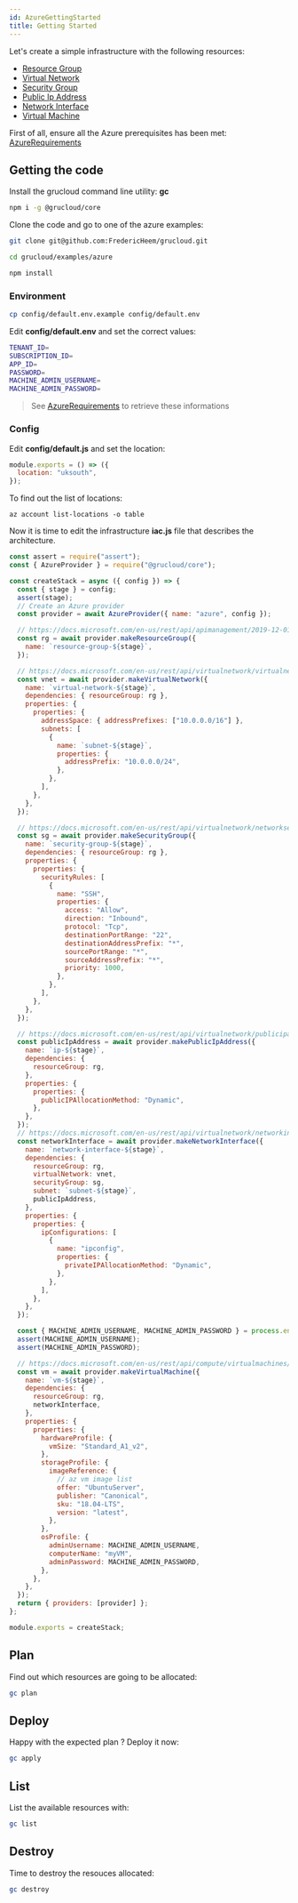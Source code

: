 ```yaml
---
id: AzureGettingStarted
title: Getting Started
---
```


Let's create a simple infrastructure with the following resources:

- [Resource Group](./resources/ResourceGroup)
- [Virtual Network](./resources/VirtualNetwork)
- [Security Group](./resources/SecurityGroup)
- [Public Ip Address](./resources/PublicIpAddress)
- [Network Interface](./resources/NetworkInterface)
- [Virtual Machine](./resources/VirtualMachine)

First of all, ensure all the Azure prerequisites has been met: [AzureRequirements](./AzureRequirements.md)

## Getting the code

Install the grucloud command line utility: **gc**

```bash
npm i -g @grucloud/core
```

Clone the code and go to one of the azure examples:

```bash
git clone git@github.com:FredericHeem/grucloud.git
```

```bash
cd grucloud/examples/azure
```

```bash
npm install
```

### Environment

```sh
cp config/default.env.example config/default.env
```

Edit **config/default.env** and set the correct values:

```sh
TENANT_ID=
SUBSCRIPTION_ID=
APP_ID=
PASSWORD=
MACHINE_ADMIN_USERNAME=
MACHINE_ADMIN_PASSWORD=
```

> See [AzureRequirements](./AzureRequirements.md) to retrieve these informations

### Config

Edit **config/default.js** and set the location:

```js
module.exports = () => ({
  location: "uksouth",
});
```

To find out the list of locations:

```
az account list-locations -o table
```

Now it is time to edit the infrastructure **iac.js** file that describes the architecture.

```js
const assert = require("assert");
const { AzureProvider } = require("@grucloud/core");

const createStack = async ({ config }) => {
  const { stage } = config;
  assert(stage);
  // Create an Azure provider
  const provider = await AzureProvider({ name: "azure", config });

  // https://docs.microsoft.com/en-us/rest/api/apimanagement/2019-12-01/apimanagementservice/createorupdate
  const rg = await provider.makeResourceGroup({
    name: `resource-group-${stage}`,
  });

  // https://docs.microsoft.com/en-us/rest/api/virtualnetwork/virtualnetworks/createorupdate#request-body
  const vnet = await provider.makeVirtualNetwork({
    name: `virtual-network-${stage}`,
    dependencies: { resourceGroup: rg },
    properties: {
      properties: {
        addressSpace: { addressPrefixes: ["10.0.0.0/16"] },
        subnets: [
          {
            name: `subnet-${stage}`,
            properties: {
              addressPrefix: "10.0.0.0/24",
            },
          },
        ],
      },
    },
  });

  // https://docs.microsoft.com/en-us/rest/api/virtualnetwork/networksecuritygroups/createorupdate#request-body
  const sg = await provider.makeSecurityGroup({
    name: `security-group-${stage}`,
    dependencies: { resourceGroup: rg },
    properties: {
      properties: {
        securityRules: [
          {
            name: "SSH",
            properties: {
              access: "Allow",
              direction: "Inbound",
              protocol: "Tcp",
              destinationPortRange: "22",
              destinationAddressPrefix: "*",
              sourcePortRange: "*",
              sourceAddressPrefix: "*",
              priority: 1000,
            },
          },
        ],
      },
    },
  });

  // https://docs.microsoft.com/en-us/rest/api/virtualnetwork/publicipaddresses/createorupdate#request-body
  const publicIpAddress = await provider.makePublicIpAddress({
    name: `ip-${stage}`,
    dependencies: {
      resourceGroup: rg,
    },
    properties: {
      properties: {
        publicIPAllocationMethod: "Dynamic",
      },
    },
  });
  // https://docs.microsoft.com/en-us/rest/api/virtualnetwork/networkinterfaces/createorupdate#request-body
  const networkInterface = await provider.makeNetworkInterface({
    name: `network-interface-${stage}`,
    dependencies: {
      resourceGroup: rg,
      virtualNetwork: vnet,
      securityGroup: sg,
      subnet: `subnet-${stage}`,
      publicIpAddress,
    },
    properties: {
      properties: {
        ipConfigurations: [
          {
            name: "ipconfig",
            properties: {
              privateIPAllocationMethod: "Dynamic",
            },
          },
        ],
      },
    },
  });

  const { MACHINE_ADMIN_USERNAME, MACHINE_ADMIN_PASSWORD } = process.env;
  assert(MACHINE_ADMIN_USERNAME);
  assert(MACHINE_ADMIN_PASSWORD);

  // https://docs.microsoft.com/en-us/rest/api/compute/virtualmachines/createorupdate
  const vm = await provider.makeVirtualMachine({
    name: `vm-${stage}`,
    dependencies: {
      resourceGroup: rg,
      networkInterface,
    },
    properties: {
      properties: {
        hardwareProfile: {
          vmSize: "Standard_A1_v2",
        },
        storageProfile: {
          imageReference: {
            // az vm image list
            offer: "UbuntuServer",
            publisher: "Canonical",
            sku: "18.04-LTS",
            version: "latest",
          },
        },
        osProfile: {
          adminUsername: MACHINE_ADMIN_USERNAME,
          computerName: "myVM",
          adminPassword: MACHINE_ADMIN_PASSWORD,
        },
      },
    },
  });
  return { providers: [provider] };
};

module.exports = createStack;
```

## Plan

Find out which resources are going to be allocated:

```sh
gc plan
```

## Deploy

Happy with the expected plan ? Deploy it now:

```sh
gc apply
```

## List

List the available resources with:

```sh
gc list
```

## Destroy

Time to destroy the resouces allocated:

```sh
gc destroy
```
